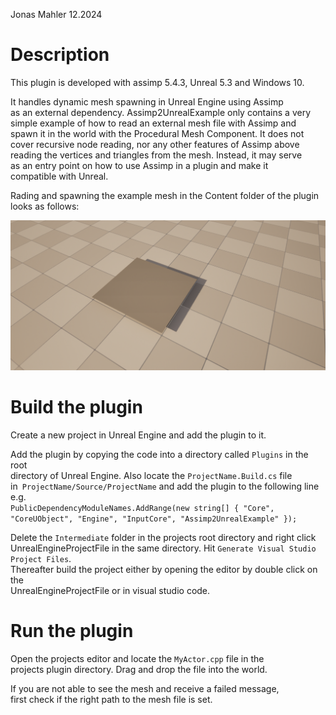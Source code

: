 Jonas Mahler 12.2024

# Description
This plugin is developed with assimp 5.4.3, Unreal 5.3 and Windows 10.  

It handles dynamic mesh spawning in Unreal Engine using Assimp  
as an external dependency. Assimp2UnrealExample only contains a very  
simple example of how to read an external mesh file with Assimp and   
spawn it in the world with the Procedural Mesh Component. It does not   
cover recursive node reading, nor any other features of Assimp above  
reading the vertices and triangles from the mesh. Instead, it may serve  
as an entry point on how to use Assimp in a plugin and make it  
compatible with Unreal.

Rading and spawning the example mesh in the Content folder of the plugin looks as follows:

![image](Resources/SpawnedMesh.PNG)

# Build the plugin

Create a new project in Unreal Engine and add the plugin to it.       

Add the plugin by copying the code into a directory called ```Plugins``` in the root   
directory of Unreal Engine. Also locate the ```ProjectName.Build.cs``` file    
in``` ProjectName/Source/ProjectName``` and add the plugin to the following line e.g.      
```PublicDependencyModuleNames.AddRange(new string[] { "Core", "CoreUObject", "Engine", "InputCore", "Assimp2UnrealExample" }); ```      

Delete the ```Intermediate``` folder in the projects root directory and right click   
UnrealEngineProjectFile in the same directory. Hit ```Generate Visual Studio Project Files```.   
Thereafter build the project either by opening the editor by double click on the       
UnrealEngineProjectFile or in visual studio code.      

# Run the plugin
Open the projects editor and locate the ```MyActor.cpp``` file in the  
projects plugin directory. Drag and drop the file into the world.     

If you are not able to see the mesh and receive a failed message,  
first check if the right path to the mesh file is set. 


